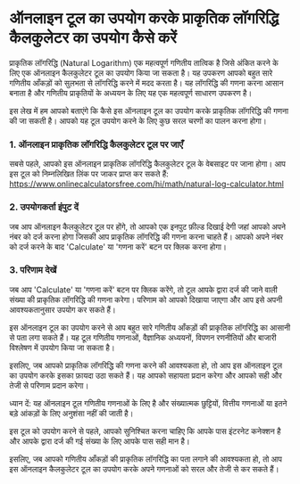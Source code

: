 ऑनलाइन टूल का उपयोग करके प्राकृतिक लॉगरिद्धि कैलकुलेटर का उपयोग कैसे करें
=========================================================================

प्राकृतिक लॉगरिद्धि (Natural Logarithm) एक महत्वपूर्ण गणितीय तात्विक है जिसे अंकित करने के लिए एक ऑनलाइन कैलकुलेटर टूल का उपयोग किया जा सकता है। यह उपकरण आपको बहुत सारे गणितीय आँकड़ों को सुलभता से लॉगरिद्धि करने में मदद करता है। यह लॉगरिद्धि की गणना करना आसान बनाता है और गणितीय प्राकृतियों के अध्ययन के लिए यह एक महत्वपूर्ण साधारण उपकरण है।

इस लेख में हम आपको बताएंगे कि कैसे इस ऑनलाइन टूल का उपयोग करके प्राकृतिक लॉगरिद्धि की गणना की जा सकती है। आपको यह टूल उपयोग करने के लिए कुछ सरल चरणों का पालन करना होगा।

### 1. ऑनलाइन प्राकृतिक लॉगरिद्धि कैलकुलेटर टूल पर जाएँ 

सबसे पहले, आपको इस ऑनलाइन प्राकृतिक लॉगरिद्धि कैलकुलेटर टूल के वेबसाइट पर जाना होगा। आप इस टूल को निम्नलिखित लिंक पर जाकर प्राप्त कर सकते हैं: <https://www.onlinecalculatorsfree.com/hi/math/natural-log-calculator.html>

### 2. उपयोगकर्ता इंपुट दें 

जब आप ऑनलाइन कैलकुलेटर टूल पर होंगे, तो आपको एक इनपुट फ़ील्ड दिखाई देगी जहां आपको अपने नंबर को दर्ज करना होगा जिसकी आप प्राकृतिक लॉगरिद्धि की गणना करना चाहते हैं। आपको अपने नंबर को दर्ज करने के बाद 'Calculate' या 'गणना करें' बटन पर क्लिक करना होगा।

### 3. परिणाम देखें 

जब आप 'Calculate' या 'गणना करें' बटन पर क्लिक करेंगे, तो टूल आपके द्वारा दर्ज की जाने वाली संख्या की प्राकृतिक लॉगरिद्धि की गणना करेगा। परिणाम को आपको दिखाया जाएगा और आप इसे अपनी आवश्यकतानुसार उपयोग कर सकते हैं।

इस ऑनलाइन टूल का उपयोग करने से आप बहुत सारे गणितीय आँकड़ों की प्राकृतिक लॉगरिद्धि का आसानी से पता लगा सकते हैं। यह टूल गणितीय गणनाओं, वैज्ञानिक अध्ययनों, विपणन रणनीतियों और बाजारी विश्लेषण में उपयोग किया जा सकता है।

इसलिए, जब आपको प्राकृतिक लॉगरिद्धि की गणना करने की आवश्यकता हो, तो आप इस ऑनलाइन टूल का उपयोग करके इसका फ़ायदा उठा सकते हैं। यह आपको सहायता प्रदान करेगा और आपको सही और तेजी से परिणाम प्रदान करेगा।

ध्यान दें: यह ऑनलाइन टूल गणितीय गणनाओं के लिए है और संख्यात्मक छुट्टियों, वित्तीय गणनाओं या इतने बड़े आंकड़ों के लिए अनुशंसा नहीं की जाती है।

इस टूल को उपयोग करने से पहले, आपको सुनिश्चित करना चाहिए कि आपके पास इंटरनेट कनेक्शन है और आपके द्वारा दर्ज की गई संख्या के लिए आपके पास सही मान है।

इसलिए, जब आपको गणितीय आँकड़ों की प्राकृतिक लॉगरिद्धि का पता लगाने की आवश्यकता हो, तो आप इस ऑनलाइन कैलकुलेटर टूल का उपयोग करके अपने गणनाओं को सरल और तेजी से कर सकते हैं।